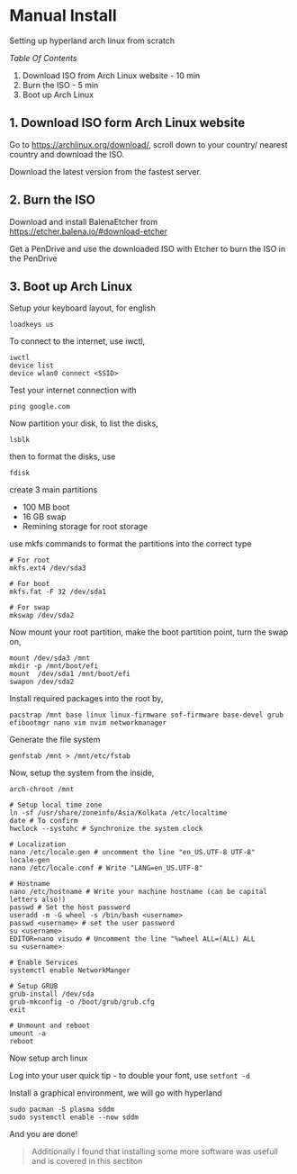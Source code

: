 # Manual Install

Setting up hyperland arch linux from scratch

_Table Of Contents_

1. Download ISO from Arch Linux website - 10 min
2. Burn the ISO - 5 min
3. Boot up Arch Linux

## 1. Download ISO form Arch Linux website

Go to https://archlinux.org/download/, scroll down to your country/ nearest country and download the ISO.

Download the latest version from the fastest server.

## 2. Burn the ISO

Download and install BalenaEtcher from https://etcher.balena.io/#download-etcher

Get a PenDrive and use the downloaded ISO with Etcher to burn the ISO in the PenDrive

## 3. Boot up Arch Linux

Setup your keyboard layout, for english

```
loadkeys us
```

To connect to the internet, use iwctl,

```
iwctl
device list
device wlan0 connect <SSID>
```

Test your internet connection with

```
ping google.com
```

Now partition your disk, to list the disks,

```
lsblk
```

then to format the disks, use

```
fdisk
```

create 3 main partitions

- 100 MB boot
- 16 GB swap
- Remining storage for root storage

use mkfs commands to format the partitions into the correct type

```
# For root
mkfs.ext4 /dev/sda3

# For boot
mkfs.fat -F 32 /dev/sda1

# For swap
mkswap /dev/sda2
```

Now mount your root partition, make the boot partition point, turn the swap on,

```
mount /dev/sda3 /mnt
mkdir -p /mnt/boot/efi
mount  /dev/sda1 /mnt/boot/efi
swapon /dev/sda2
```

Install required packages into the root by,

```
pacstrap /mnt base linux linux-firmware sof-firmware base-devel grub efibootmgr nano vim nvim networkmanager
```

Generate the file system

```
genfstab /mnt > /mnt/etc/fstab
```

Now, setup the system from the inside,

```
arch-chroot /mnt

# Setup local time zone
ln -sf /usr/share/zoneinfo/Asia/Kolkata /etc/localtime
date # To confirm
hwclock --systohc # Synchronize the system clock

# Localization
nano /etc/locale.gen # uncomment the line "en_US.UTF-8 UTF-8"
locale-gen
nano /etc/locale.conf # Write "LANG=en_US.UTF-8"

# Hostname
nano /etc/hostname # Write your machine hostname (can be capital letters also!)
passwd # Set the host password
useradd -m -G wheel -s /bin/bash <username>
passwd <username> # set the user password
su <username>
EDITOR=nano visudo # Uncomment the line "%wheel ALL=(ALL) ALL
su <username>

# Enable Services
systemctl enable NetworkManger

# Setup GRUB
grub-install /dev/sda
grub-mkconfig -o /boot/grub/grub.cfg
exit

# Unmount and reboot
umount -a
reboot
```

Now setup arch linux

Log into your user
quick tip - to double your font, use `setfont -d`

Install a graphical environment, we will go with hyperland

```
sudo pacman -S plasma sddm
sudo systemctl enable --now sddm
```

And you are done!

> Additionally I found that installing some more software was usefull and is covered in this sectiton
